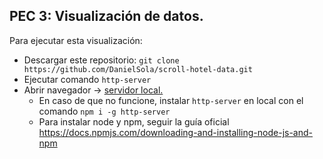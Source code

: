 ## PEC 3: Visualización de datos.

Para ejecutar esta visualización:
* Descargar este repositorio: `git clone https://github.com/DanielSola/scroll-hotel-data.git` 
* Ejecutar comando `http-server` 
* Abrir navegador -> [servidor local.](http://127.0.0.1:8080/)
  * En caso de que no funcione, instalar `http-server` en local con el comando `npm i -g http-server`
  * Para instalar node y npm, seguir la guía oficial https://docs.npmjs.com/downloading-and-installing-node-js-and-npm